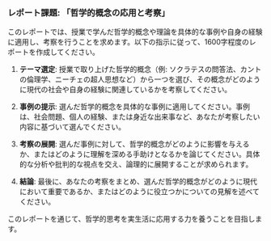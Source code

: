 ### レポート課題: 「哲学的概念の応用と考察」

このレポートでは、授業で学んだ哲学的概念や理論を具体的な事例や自身の経験に適用し、考察を行うことを求めます。以下の指示に従って、1600字程度のレポートを作成してください。

1. **テーマ選定**: 授業で取り上げた哲学的概念（例: ソクラテスの問答法、カントの倫理学、ニーチェの超人思想など）から一つを選び、その概念がどのように現代の社会や自身の経験に関連しているかを考察してください。

2. **事例の提示**: 選んだ哲学的概念を具体的な事例に適用してください。事例は、社会問題、個人の経験、または身近な出来事など、あなたが考察したい内容に基づいて選んでください。

3. **考察の展開**: 選んだ事例に対して、哲学的概念がどのように影響を与えるか、またはどのように理解を深める手助けとなるかを論じてください。具体的な分析や批判的な視点を交え、論理的に展開することが求められます。

4. **結論**: 最後に、あなたの考察をまとめ、選んだ哲学的概念がどのように現代において重要であるか、またはどのように役立つかについての見解を述べてください。

このレポートを通じて、哲学的思考を実生活に応用する力を養うことを目指します。